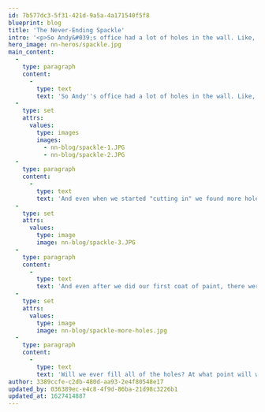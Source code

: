 ```yaml
---
id: 7b577dc3-5f31-421d-9a5a-4a171540f5f8
blueprint: blog
title: 'The Never-Ending Spackle'
intro: '<p>So Andy&#039;s office had a lot of holes in the wall. Like, a lot. Like we did ALL of this spackle-ing but somehow there are still more holes in the wall!</p>'
hero_image: nn-heros/spackle.jpg
main_content:
  -
    type: paragraph
    content:
      -
        type: text
        text: 'So Andy''s office had a lot of holes in the wall. Like, a lot. Like we did ALL of this spackle-ing but somehow there are still more holes in the wall!'
  -
    type: set
    attrs:
      values:
        type: images
        images:
          - nn-blog/spackle-1.JPG
          - nn-blog/spackle-2.JPG
  -
    type: paragraph
    content:
      -
        type: text
        text: 'And even when we started "cutting in" we found more holes'
  -
    type: set
    attrs:
      values:
        type: image
        image: nn-blog/spackle-3.JPG
  -
    type: paragraph
    content:
      -
        type: text
        text: 'And even after we did our first coat of paint, there were even more holes.'
  -
    type: set
    attrs:
      values:
        type: image
        image: nn-blog/spackle-more-holes.jpg
  -
    type: paragraph
    content:
      -
        type: text
        text: 'Will we ever fill all of the holes? At what point will we have done too much spackle-ing and just decide it''s good enough as is? I am not sure.'
author: 3389ccfe-c2db-480d-aa93-2e4f80548e17
updated_by: 036389ec-e4c8-4f9d-86ba-21d98c3226b1
updated_at: 1627414887
---
```

